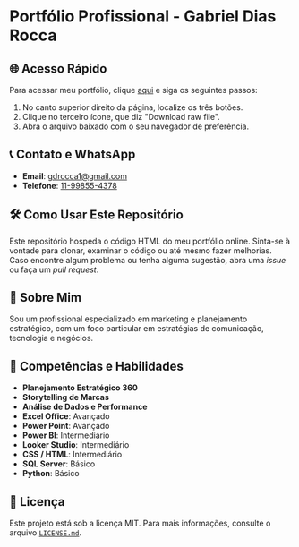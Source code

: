 # Portfólio Profissional - Gabriel Dias Rocca

## 🌐 Acesso Rápido
Para acessar meu portfólio, clique [aqui](https://github.com/gabrielrocca369/portfolio/blob/main/Portfolio_Gabriel%20Dias%20Rocca.html) e siga os seguintes passos:
1. No canto superior direito da página, localize os três botões.
2. Clique no terceiro ícone, que diz "Download raw file".
3. Abra o arquivo baixado com o seu navegador de preferência.

## 📞 Contato e WhatsApp
- **Email**: [gdrocca1@gmail.com](mailto:gdrocca1@gmail.com)
- **Telefone**: [11-99855-4378](tel:+5511998554378)

## 🛠 Como Usar Este Repositório
Este repositório hospeda o código HTML do meu portfólio online. Sinta-se à vontade para clonar, examinar o código ou até mesmo fazer melhorias. Caso encontre algum problema ou tenha alguma sugestão, abra uma _issue_ ou faça um _pull request_.

## 👤 Sobre Mim
Sou um profissional especializado em marketing e planejamento estratégico, com um foco particular em estratégias de comunicação, tecnologia e negócios.

## 🌟 Competências e Habilidades
- **Planejamento Estratégico 360**
- **Storytelling de Marcas**
- **Análise de Dados e Performance**
- **Excel Office**: Avançado
- **Power Point**: Avançado
- **Power BI**: Intermediário
- **Looker Studio**: Intermediário
- **CSS / HTML**: Intermediário
- **SQL Server**: Básico
- **Python**: Básico

## 📜 Licença
Este projeto está sob a licença MIT. Para mais informações, consulte o arquivo [`LICENSE.md`](https://github.com/gabrielrocca369/portfolio/blob/main/LICENSE.md).
